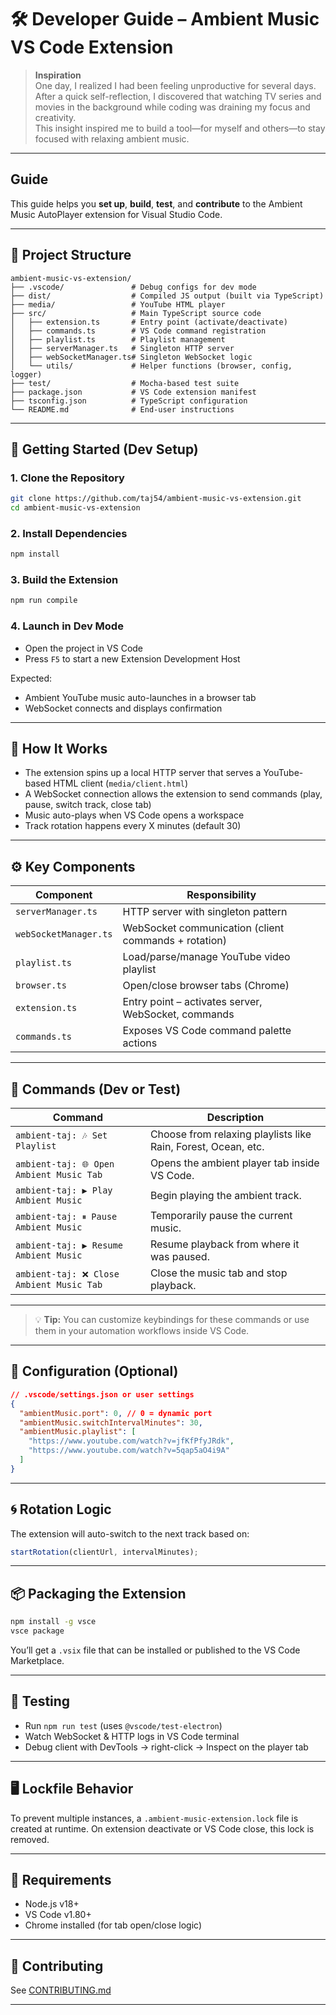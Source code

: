 
# 🛠️ Developer Guide – Ambient Music VS Code Extension

> **Inspiration**  
> One day, I realized I had been feeling unproductive for several days. After a quick self-reflection, I discovered that watching TV series and movies in the background while coding was draining my focus and creativity.  
> This insight inspired me to build a tool—for myself and others—to stay focused with relaxing ambient music.

---


## Guide

This guide helps you **set up**, **build**, **test**, and **contribute** to the Ambient Music AutoPlayer extension for Visual Studio Code.

---

## 📁 Project Structure

```
ambient-music-vs-extension/
├── .vscode/               # Debug configs for dev mode
├── dist/                  # Compiled JS output (built via TypeScript)
├── media/                 # YouTube HTML player
├── src/                   # Main TypeScript source code
│   ├── extension.ts       # Entry point (activate/deactivate)
│   ├── commands.ts        # VS Code command registration
│   ├── playlist.ts        # Playlist management
│   ├── serverManager.ts   # Singleton HTTP server
│   ├── webSocketManager.ts# Singleton WebSocket logic
│   └── utils/             # Helper functions (browser, config, logger)
├── test/                  # Mocha-based test suite
├── package.json           # VS Code extension manifest
├── tsconfig.json          # TypeScript configuration
└── README.md              # End-user instructions
```

---

## 🚀 Getting Started (Dev Setup)

### 1. Clone the Repository

```bash
git clone https://github.com/taj54/ambient-music-vs-extension.git
cd ambient-music-vs-extension
```

### 2. Install Dependencies

```bash
npm install
```

### 3. Build the Extension

```bash
npm run compile
```

### 4. Launch in Dev Mode

- Open the project in VS Code
- Press `F5` to start a new Extension Development Host

Expected:
- Ambient YouTube music auto-launches in a browser tab
- WebSocket connects and displays confirmation

---

## 🧠 How It Works

- The extension spins up a local HTTP server that serves a YouTube-based HTML client (`media/client.html`)
- A WebSocket connection allows the extension to send commands (play, pause, switch track, close tab)
- Music auto-plays when VS Code opens a workspace
- Track rotation happens every X minutes (default 30)

---

## ⚙️ Key Components

| Component | Responsibility |
|----------|----------------|
| `serverManager.ts` | HTTP server with singleton pattern |
| `webSocketManager.ts` | WebSocket communication (client commands + rotation) |
| `playlist.ts` | Load/parse/manage YouTube video playlist |
| `browser.ts` | Open/close browser tabs (Chrome) |
| `extension.ts` | Entry point – activates server, WebSocket, commands |
| `commands.ts` | Exposes VS Code command palette actions |

---

## 🎯 Commands (Dev or Test)

| Command                                 | Description                                           |
|-----------------------------------------|-------------------------------------------------------|
| `ambient-taj: 🎶 Set Playlist`          | Choose from relaxing playlists like Rain, Forest, Ocean, etc. |
| `ambient-taj: 🌐 Open Ambient Music Tab` | Opens the ambient player tab inside VS Code.         |
| `ambient-taj: ▶ Play Ambient Music`     | Begin playing the ambient track.                     |
| `ambient-taj: ⏸ Pause Ambient Music`    | Temporarily pause the current music.                 |
| `ambient-taj: ▶ Resume Ambient Music`   | Resume playback from where it was paused.            |
| `ambient-taj: ❌ Close Ambient Music Tab`| Close the music tab and stop playback.               |

---
> 💡 **Tip:** You can customize keybindings for these commands or use them in your automation workflows inside VS Code.

---

## 🔧 Configuration (Optional)

```json
// .vscode/settings.json or user settings
{
  "ambientMusic.port": 0, // 0 = dynamic port
  "ambientMusic.switchIntervalMinutes": 30,
  "ambientMusic.playlist": [
    "https://www.youtube.com/watch?v=jfKfPfyJRdk",
    "https://www.youtube.com/watch?v=5qap5aO4i9A"
  ]
}
```

---

## 🌀 Rotation Logic

The extension will auto-switch to the next track based on:

```ts
startRotation(clientUrl, intervalMinutes);
```

---

## 📦 Packaging the Extension

```bash
npm install -g vsce
vsce package
```

You’ll get a `.vsix` file that can be installed or published to the VS Code Marketplace.

---

## 🧪 Testing

- Run `npm run test` (uses `@vscode/test-electron`)
- Watch WebSocket & HTTP logs in VS Code terminal
- Debug client with DevTools → right-click → Inspect on the player tab

---

## 🖥️ Lockfile Behavior

To prevent multiple instances, a `.ambient-music-extension.lock` file is created at runtime.
On extension deactivate or VS Code close, this lock is removed. 

---

## 📌 Requirements

- Node.js v18+
- VS Code v1.80+
- Chrome installed (for tab open/close logic)

---

## 🙌 Contributing

See [CONTRIBUTING.md](./CONTRIBUTING.md)

---

